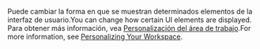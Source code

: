 <span data-ttu-id="301a0-101">Puede cambiar la forma en que se muestran determinados elementos de la interfaz de usuario.</span><span class="sxs-lookup"><span data-stu-id="301a0-101">You can change how certain UI elements are displayed.</span></span> <span data-ttu-id="301a0-102">Para obtener más información, vea [Personalización del área de trabajo](../ui-personalization-user.md).</span><span class="sxs-lookup"><span data-stu-id="301a0-102">For more information, see [Personalizing Your Workspace](../ui-personalization-user.md).</span></span>
